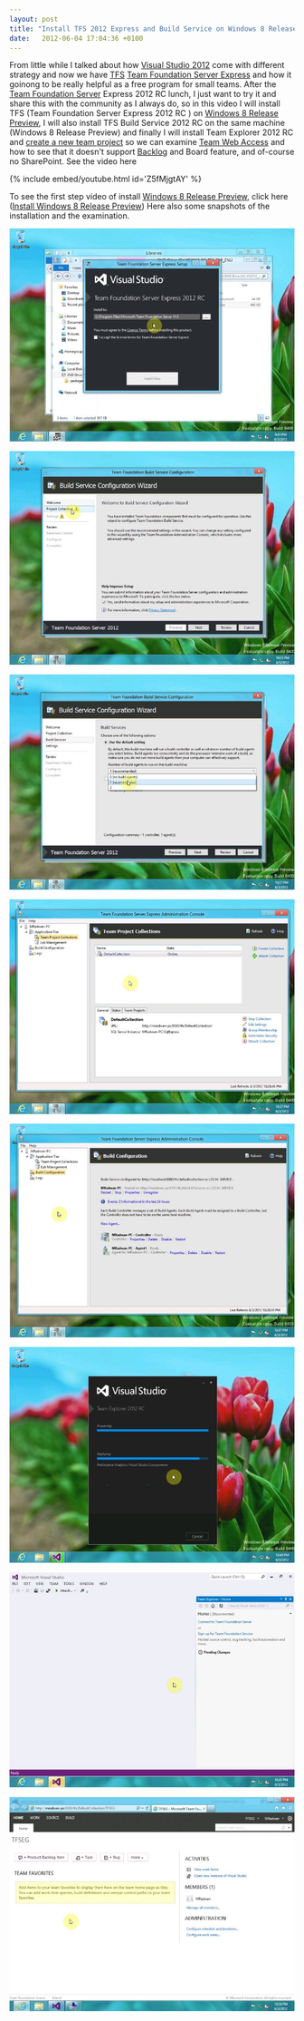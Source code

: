 ```yaml
---
layout: post
title: "Install TFS 2012 Express and Build Service on Windows 8 Release Preview"
date:   2012-06-04 17:04:36 +0100
---
```


From little while I talked about how [Visual Studio 2012](http://www.microsoft.com/visualstudio/11/en-us "Visual Studio 2012 RC")
come with different strategy and now we have
[TFS](http://msdn.microsoft.com/en-us/library/fda2bad5%28v=vs.110%29 "ALM and TFS") 
[Team Foundation Server Express](http://blogs.msdn.com/b/chaks/archive/2012/03/05/getting-started-with-tfs-11-express-beta.aspx?ocid=soc-n-eg-elite--MRadwan "Team Foundation Server Express ")
and how it goinong to be really helpful as a free program for small
teams. After the [Team Foundation Server](http://msdn.microsoft.com/en-us/library/fda2bad5%28v=vs.110%29 "Application Lifecycle Management with Visual Studio and Team Foundation Server")
Express 2012 RC lunch, I just want to try it and share this with the
community as I always do, so in this video I will install TFS (Team
Foundation Server Express 2012 RC ) on [Windows 8 Release Preview](http://windows.microsoft.com/en-US/windows-8/release-preview "Windows 8 Release Preview"),
I will also install TFS Build Service 2012 RC on the same machine
(Windows 8 Release Preview) and finally I will install Team Explorer
2012 RC and [create a new team project](http://blogs.msdn.com/b/visualstudioalm/archive/2011/12/07/team-foundation-service-preview-create-team-project.aspx?ocid=soc-n-eg-elite--MRadwan "Create a team project")
so we can examine [Team Web Access](http://msdn.microsoft.com/en-us/library/ee523998(v=vs.110).aspx "Working within Team Web Access") and
how to see that it doesn\'t support
[Backlog](http://blogs.msdn.com/b/jasonz/archive/2012/05/29/my-favorite-features-managing-projects-with-the-backlog-sprint-planning-and-taskboard-features-in-team-foundation-server-11.aspx?ocid=soc-n-eg-elite--MRadwan "Backlog with TFS")
and Board feature, and of-course no SharePoint. See the video here

{% include embed/youtube.html id='Z5fMjgtAY' %}

To see the first step video of
install [Windows 8 Release Preview](http://windows.microsoft.com/en-US/windows-8/release-preview "Windows 8 Release Preview"),
click here ([Install Windows 8 Release
Preview](https://mohamedradwan.com/2012/06/04/install-windows-8-release-preview-and-have-a-look-on-touch-screen/ "Install Windows 8 Release Preview"))
Here also some snapshots of the installation and the examination.

[![](/assets/images/2012/06/install-team-foundation-express-20121.jpg "Install Team Foundation Express 2012")](/assets/images/2012/06/install-team-foundation-express-20121.jpg)

[![](/assets/images/2012/06/team-foundation-build-service-configuration-for-project-collection.jpg "Team Foundation Build Service Configuration for project collection")](/assets/images/2012/06/team-foundation-build-service-configuration-for-project-collection.jpg)

[![](/assets/images/2012/06/team-foundation-build-service-configuration-for-build-agents.jpg "Team Foundation Build Service Configuration for build agents")](/assets/images/2012/06/team-foundation-build-service-configuration-for-build-agents.jpg)

[![](/assets/images/2012/06/team-foundation-server-express-administration-conosole-for-team-project-collections.jpg "Team Foundation Server Express Administration Conosole for Team Project Collections")](/assets/images/2012/06/team-foundation-server-express-administration-conosole-for-team-project-collections.jpg)

[![](/assets/images/2012/06/team-foundation-server-express-administration-conosole-for-build-configuration.jpg "Team Foundation Server Express Administration Conosole for Build Configuration")](/assets/images/2012/06/team-foundation-server-express-administration-conosole-for-build-configuration.jpg)

[![](/assets/images/2012/06/install-team-explorer-2012-on-window-8-release-preview-2.jpg "Install Team Explorer 2012 on Window 8 Release Preview 2")](/assets/images/2012/06/install-team-explorer-2012-on-window-8-release-preview-2.jpg)

[![](/assets/images/2012/06/team-explorer-2012.jpg "Team Explorer 2012")](/assets/images/2012/06/team-explorer-2012.jpg)

[![](/assets/images/2012/06/tfs-team-web-access-for-tfs-2012-express.jpg "TFS Team Web Access for TFS 2012 Express")](/assets/images/2012/06/tfs-team-web-access-for-tfs-2012-express.jpg)

